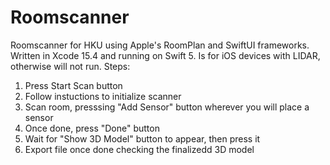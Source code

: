 # Roomscanner
Roomscanner for HKU using Apple's RoomPlan and SwiftUI frameworks.
Written in Xcode 15.4 and running on Swift 5.
Is for iOS devices with LIDAR, otherwise will not run.
Steps:
1. Press Start Scan button
2. Follow instuctions to initialize scanner
3. Scan room, presssing "Add Sensor" button wherever you will place a sensor
4. Once done, press "Done" button
5. Wait for "Show 3D Model" button to appear, then press it
6. Export file once done checking the finalizedd 3D model
